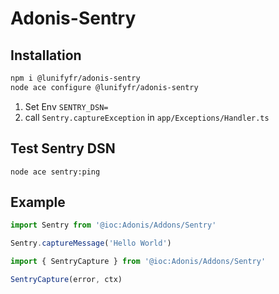 # Adonis-Sentry

## Installation

```bash
npm i @lunifyfr/adonis-sentry
node ace configure @lunifyfr/adonis-sentry
```

1. Set Env `SENTRY_DSN=`
2. call `Sentry.captureException` in `app/Exceptions/Handler.ts`

## Test Sentry DSN 

`node ace sentry:ping`

## Example

```ts
import Sentry from '@ioc:Adonis/Addons/Sentry'

Sentry.captureMessage('Hello World')
```

```ts
import { SentryCapture } from '@ioc:Adonis/Addons/Sentry'

SentryCapture(error, ctx)
```
